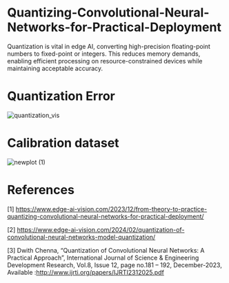 # Quantizing-Convolutional-Neural-Networks-for-Practical-Deployment
Quantization is vital in edge AI, converting high-precision floating-point numbers to fixed-point or integers. This reduces memory demands, enabling efficient processing on resource-constrained devices while maintaining acceptable accuracy. 

# Quantization Error
![quantization_vis](https://github.com/cyndwith/Quantizing-Convolutional-Neural-Networks-for-Practical-Deployment/assets/11755434/ccd34f3f-ba10-4f1b-866d-1acc7a5e2cb2)


# Calibration dataset
![newplot (1)](https://github.com/cyndwith/Quantizing-Convolutional-Neural-Networks-for-Practical-Deployment/assets/11755434/508ce74b-afa3-447e-a0b3-d34bdc0a4fe1)

# References
[1] https://www.edge-ai-vision.com/2023/12/from-theory-to-practice-quantizing-convolutional-neural-networks-for-practical-deployment/

[2] https://www.edge-ai-vision.com/2024/02/quantization-of-convolutional-neural-networks-model-quantization/

[3] Dwith Chenna, “Quantization of Convolutional Neural Networks: A Practical Approach”, International Journal of Science & Engineering Development Research, Vol.8, Issue 12, page no.181 – 192, December-2023, Available :http://www.ijrti.org/papers/IJRTI2312025.pdf
